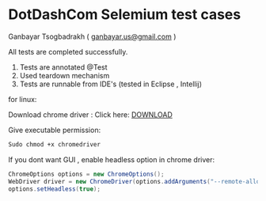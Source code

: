 # DotDashCom Selemium test cases

Ganbayar Tsogbadrakh ( ganbayar.us@gmail.com )

All tests are completed successfully. 


1. Tests are annotated @Test
2. Used teardown mechanism
3. Tests are runnable from IDE's (tested in Eclipse , Intellij) 

for linux:

Download chrome driver :
Click here: [DOWNLOAD](https://sites.google.com/a/chromium.org/chromedriver/downloads)

Give executable permission:
```bash
Sudo chmod +x chromedriver

```
If you dont want GUI , enable headless option in chrome driver:
```java
ChromeOptions options = new ChromeOptions();
WebDriver driver = new ChromeDriver(options.addArguments("--remote-allow-origins=*"));
options.setHeadless(true);
```



